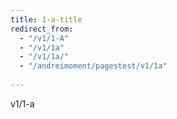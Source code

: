 ```yaml
---
title: 1-a-title
redirect_from:
  - "/v1/1-A"
  - "/v1/1a"
  - "/v1/1a/"
  - "/andreimoment/pagestest/v1/1a"
  
---
```


v1/1-a
